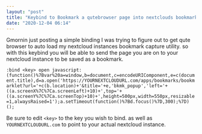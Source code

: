 ```yaml
---
layout: "post"
title: "Keybind to Bookmark a qutebrowser page into nextclouds bookmarks"
date: "2020-12-04 06:14"
---
```


Gmornin
just posting a simple binding I was trying to figure out to get qute browser to auto load my nextcloud instances bookmark capture utility.
so with this keybind you will be able to send the page you are on to your nextcloud instance to be saved as a bookmark.

``` :bind <key> open javascript:(function()%7Bvar%20a=window,b=document,c=encodeURIComponent,e=c(document.title),d=a.open('https://YOURNEXTCLOUDURL.com/apps/bookmarks/bookmarklet?url='+c(b.location)+'&title='+e,'bkmk_popup','left='+((a.screenX%7C%7Ca.screenLeft)+10)+',top='+((a.screenY%7C%7Ca.screenTop)+10)+',height=500px,width=550px,resizable=1,alwaysRaised=1');a.setTimeout(function()%7Bd.focus()%7D,300);%7D)(); ```

Be sure to edit `<key>` to the key you wish to bind.
as well as `YOURNEXTCLOUDURL.com` to point to your actual nextcloud instance.
